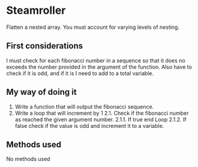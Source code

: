 # Steamroller

Flatten a nested array. You must account for varying levels of nesting.

## First considerations

I must check for each fibonacci number in a sequence so that it does no exceeds
the number provided in the argument of the function. Also have to check if it
is odd, and if it is I need to add to a total variable.

## My way of doing it

1. Write a function that will output the fibonacci sequence.
2. Write a loop that will increment by 1
2.1. Check if the fibonacci number as reached the given argument number.
2.1.1. If true end Loop
2.1.2. If false check if the value is odd and increment it to a variable.

## Methods used
No methods used
